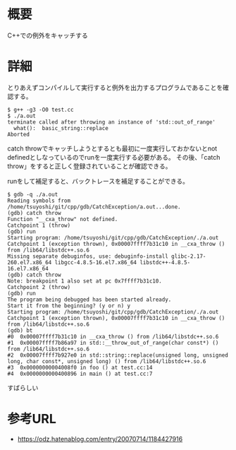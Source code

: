 # 概要
C++での例外をキャッチする

# 詳細
とりあえずコンパイルして実行すると例外を出力するプログラムであることを確認する。
```
$ g++ -g3 -O0 test.cc 
$ ./a.out 
terminate called after throwing an instance of 'std::out_of_range'
  what():  basic_string::replace
Aborted
```

catch throwでキャッチしようとするとも最初に一度実行しておかないとnot definedとしなっているのでrunを一度実行する必要がある。
その後、「catch throw」をすると正しく登録されていることが確認できる。

runをして補足すると、バックトレースを補足することができる。
```
$ gdb -q ./a.out 
Reading symbols from /home/tsuyoshi/git/cpp/gdb/CatchException/a.out...done.
(gdb) catch throw
Function "__cxa_throw" not defined.
Catchpoint 1 (throw)
(gdb) run
Starting program: /home/tsuyoshi/git/cpp/gdb/CatchException/./a.out 
Catchpoint 1 (exception thrown), 0x00007ffff7b31c10 in __cxa_throw () from /lib64/libstdc++.so.6
Missing separate debuginfos, use: debuginfo-install glibc-2.17-260.el7.x86_64 libgcc-4.8.5-16.el7.x86_64 libstdc++-4.8.5-16.el7.x86_64
(gdb) catch throw
Note: breakpoint 1 also set at pc 0x7ffff7b31c10.
Catchpoint 2 (throw)
(gdb) run
The program being debugged has been started already.
Start it from the beginning? (y or n) y
Starting program: /home/tsuyoshi/git/cpp/gdb/CatchException/./a.out 
Catchpoint 1 (exception thrown), 0x00007ffff7b31c10 in __cxa_throw () from /lib64/libstdc++.so.6
(gdb) bt
#0  0x00007ffff7b31c10 in __cxa_throw () from /lib64/libstdc++.so.6
#1  0x00007ffff7b86a97 in std::__throw_out_of_range(char const*) () from /lib64/libstdc++.so.6
#2  0x00007ffff7b927e0 in std::string::replace(unsigned long, unsigned long, char const*, unsigned long) () from /lib64/libstdc++.so.6
#3  0x00000000004008f0 in foo () at test.cc:14
#4  0x0000000000400896 in main () at test.cc:7
```

すばらしい

# 参考URL
- https://odz.hatenablog.com/entry/20070714/1184427916
